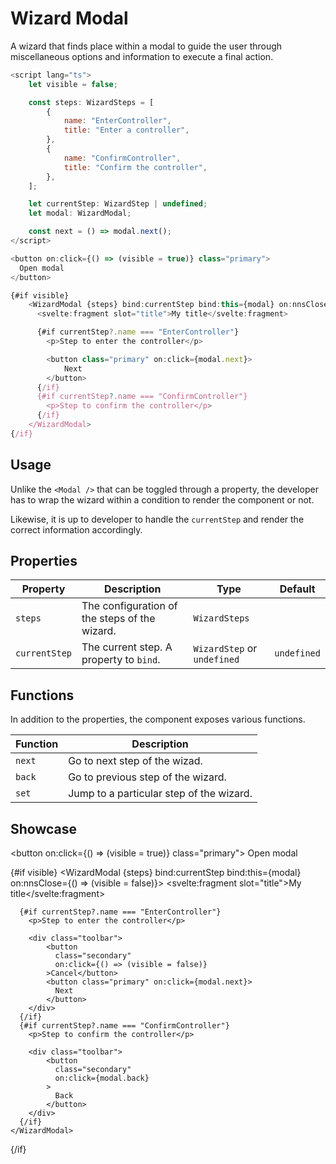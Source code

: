 <script lang="ts">
    import WizardModal from "$lib/components/WizardModal.svelte";
    import type { WizardStep, WizardSteps } from "$lib/types/wizard.types";

    let visible = false;

    const steps: WizardSteps = [
            {
                name: "EnterController",
                title: "Enter a controller",
            },
            {
                name: "ConfirmController",
                title: "Confirm the controller",
            },
        ];
    
    let currentStep: WizardStep | undefined;
    let modal: WizardModal;
</script>

# Wizard Modal

A wizard that finds place within a modal to guide the user through miscellaneous options and information to execute a final action.

```javascript
<script lang="ts">
    let visible = false;

    const steps: WizardSteps = [
        {
            name: "EnterController",
            title: "Enter a controller",
        },
        {
            name: "ConfirmController",
            title: "Confirm the controller",
        },
    ];

    let currentStep: WizardStep | undefined;
    let modal: WizardModal;

    const next = () => modal.next();
</script>

<button on:click={() => (visible = true)} class="primary">
  Open modal
</button>

{#if visible}
    <WizardModal {steps} bind:currentStep bind:this={modal} on:nnsClose={() => (visible = false)}>
      <svelte:fragment slot="title">My title</svelte:fragment>

      {#if currentStep?.name === "EnterController"}
        <p>Step to enter the controller</p>

        <button class="primary" on:click={modal.next}>
            Next
        </button>
      {/if}
      {#if currentStep?.name === "ConfirmController"}
        <p>Step to confirm the controller</p>
      {/if}
    </WizardModal>
{/if}
```

## Usage

Unlike the `<Modal />` that can be toggled through a property, the developer has to wrap the wizard within a condition to render the component or not.

Likewise, it is up to developer to handle the `currentStep` and render the correct information accordingly.

## Properties

| Property      | Description                                   | Type                        | Default     |
| ------------- | --------------------------------------------- | --------------------------- | ----------- |
| `steps`       | The configuration of the steps of the wizard. | `WizardSteps`               |             |
| `currentStep` | The current step. A property to `bind`.       | `WizardStep` or `undefined` | `undefined` |

## Functions

In addition to the properties, the component exposes various functions.

| Function | Description                              |
| -------- | ---------------------------------------- |
| `next`   | Go to next step of the wizad.            |
| `back`   | Go to previous step of the wizard.       |
| `set`    | Jump to a particular step of the wizard. |

## Showcase

<button on:click={() => (visible = true)} class="primary">
Open modal
</button>

{#if visible}
<WizardModal {steps} bind:currentStep bind:this={modal} on:nnsClose={() => (visible = false)}>
<svelte:fragment slot="title">My title</svelte:fragment>

      {#if currentStep?.name === "EnterController"}
        <p>Step to enter the controller</p>

        <div class="toolbar">
            <button
              class="secondary"
              on:click={() => (visible = false)}
            >Cancel</button>
            <button class="primary" on:click={modal.next}>
              Next
            </button>
        </div>
      {/if}
      {#if currentStep?.name === "ConfirmController"}
        <p>Step to confirm the controller</p>

        <div class="toolbar">
            <button
              class="secondary"
              on:click={modal.back}
            >
              Back
            </button>
        </div>
      {/if}
    </WizardModal>

{/if}
